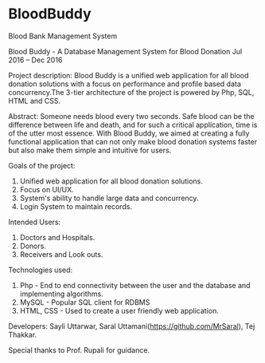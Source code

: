 # BloodBuddy
Blood Bank Management System


Blood Buddy - A Database Management System for Blood Donation
Jul 2016 – Dec 2016

Project description:
Blood Buddy is a unified web application for all blood donation solutions with a focus on performance and profile based data 
concurrency.The 3-tier architecture of the project is powered by Php, SQL, HTML and CSS.

Abstract:
Someone needs blood every two seconds. Safe blood can be the difference between life and death, and for such a critical 
application, time is of the utter most essence. With Blood Buddy, we aimed at creating a fully functional application 
that can not only make blood donation systems faster but also make them simple and intuitive for users.

Goals of the project:
1) Unified web application for all blood donation solutions.
2) Focus on UI/UX.
3) System's ability to handle large data and concurrency.
4) Login System to maintain records.

Intended Users:
1) Doctors and Hospitals.
2) Donors.
3) Receivers and Look outs.

Technologies used:
1) Php - End to end connectivity between the user and the database and implementing algorithms.
2) MySQL - Popular SQL client for RDBMS
3) HTML, CSS - Used to create a user friendly web application.

Developers: Sayli Uttarwar, Saral Uttamani(https://github.com/MrSaral), Tej Thakkar.

Special thanks to Prof. Rupali for guidance.
